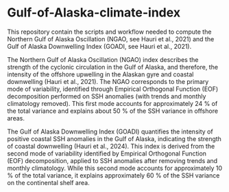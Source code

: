 # Gulf-of-Alaska-climate-index
This repository contain the scripts and workflow needed to compute the Northern Gulf of Alaska Oscillation (NGAO, see Hauri et al., 2021)   and the Gulf of Alaska Downwelling Index (GOADI, see Hauri et al., 2021). 


The Northern Gulf of Alaska Oscillation (NGAO) index describes the strength of the cyclonic circulation in the Gulf of Alaska, and therefore, the intensity of the offshore upwelling in the Alaskan gyre and coastal downwelling (Hauri et al., 2021). The NGAO corresponds to the primary mode of variability, identified through Empirical Orthogonal Function (EOF) decomposition performed on SSH anomalies (with trends and monthly climatology removed). This first mode accounts for approximately 24 % of the total variance and explains about 50 % of the SSH variance in offshore areas.



The Gulf of Alaska Downwelling Index (GOADI) quantifies the intensity of positive coastal SSH anomalies in the Gulf of Alaska, indicating the strength of coastal downwelling (Hauri et al., 2024). This index is derived from the second mode of variability identified by Empirical Orthogonal Function (EOF) decomposition, applied to SSH anomalies after removing trends and monthly climatology. While this second mode accounts for approximately 10 % of the total variance, it explains approximately 60 % of the SSH variance on the continental shelf area.


